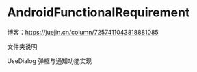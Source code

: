 # AndroidFunctionalRequirement

博客：https://juejin.cn/column/7257411043818881085

文件夹说明

UseDialog 弹框与通知功能实现